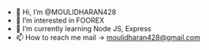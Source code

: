 - 👋 Hi, I’m @MOULIDHARAN428
- 👀 I’m interested in FOOREX
- 🌱 I’m currently learning Node JS, Express
- 📫 How to reach me mail -> moulidharan428@gmail.com

<!---
MOULIDHARAN428/MOULIDHARAN428 is a ✨ special ✨ repository because its `README.md` (this file) appears on your GitHub profile.
You can click the Preview link to take a look at your changes.
--->
